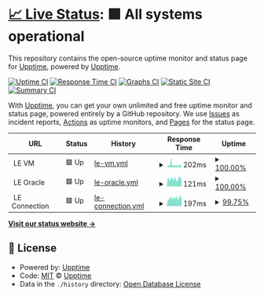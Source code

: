 # [📈 Live Status](https://n0i2.github.io/Upptime): <!--live status--> **🟩 All systems operational**

This repository contains the open-source uptime monitor and status page for [Upptime](https://upptime.js.org), powered by [Upptime](https://github.com/upptime/upptime).

[![Uptime CI](https://github.com/n0i2/upptime/workflows/Uptime%20CI/badge.svg)](https://github.com/n0i2/upptime/actions?query=workflow%3A%22Uptime+CI%22)
[![Response Time CI](https://github.com/n0i2/upptime/workflows/Response%20Time%20CI/badge.svg)](https://github.com/n0i2/upptime/actions?query=workflow%3A%22Response+Time+CI%22)
[![Graphs CI](https://github.com/n0i2/upptime/workflows/Graphs%20CI/badge.svg)](https://github.com/n0i2/upptime/actions?query=workflow%3A%22Graphs+CI%22)
[![Static Site CI](https://github.com/n0i2/upptime/workflows/Static%20Site%20CI/badge.svg)](https://github.com/n0i2/upptime/actions?query=workflow%3A%22Static+Site+CI%22)
[![Summary CI](https://github.com/n0i2/upptime/workflows/Summary%20CI/badge.svg)](https://github.com/n0i2/upptime/actions?query=workflow%3A%22Summary+CI%22)

With [Upptime](https://upptime.js.org), you can get your own unlimited and free uptime monitor and status page, powered entirely by a GitHub repository. We use [Issues](https://github.com/upptime/upptime/issues) as incident reports, [Actions](https://github.com/n0i2/upptime/actions) as uptime monitors, and [Pages](https://demo.upptime.js.org) for the status page.

<!--start: status pages-->
<!-- This summary is generated by Upptime (https://github.com/upptime/upptime) -->
<!-- Do not edit this manually, your changes will be overwritten -->
<!-- prettier-ignore -->
| URL | Status | History | Response Time | Uptime |
| --- | ------ | ------- | ------------- | ------ |
| <img alt="" src="https://favicons.githubusercontent.com/null" height="13"> LE VM | 🟩 Up | [le-vm.yml](https://github.com/n0i2/Upptime/commits/HEAD/history/le-vm.yml) | <details><summary><img alt="Response time graph" src="./graphs/le-vm/response-time-week.png" height="20"> 202ms</summary><br><a href="https://n0i2.github.io/Upptime/history/le-vm"><img alt="Response time 171" src="https://img.shields.io/endpoint?url=https%3A%2F%2Fraw.githubusercontent.com%2Fn0i2%2FUpptime%2FHEAD%2Fapi%2Fle-vm%2Fresponse-time.json"></a><br><a href="https://n0i2.github.io/Upptime/history/le-vm"><img alt="24-hour response time 127" src="https://img.shields.io/endpoint?url=https%3A%2F%2Fraw.githubusercontent.com%2Fn0i2%2FUpptime%2FHEAD%2Fapi%2Fle-vm%2Fresponse-time-day.json"></a><br><a href="https://n0i2.github.io/Upptime/history/le-vm"><img alt="7-day response time 202" src="https://img.shields.io/endpoint?url=https%3A%2F%2Fraw.githubusercontent.com%2Fn0i2%2FUpptime%2FHEAD%2Fapi%2Fle-vm%2Fresponse-time-week.json"></a><br><a href="https://n0i2.github.io/Upptime/history/le-vm"><img alt="30-day response time 171" src="https://img.shields.io/endpoint?url=https%3A%2F%2Fraw.githubusercontent.com%2Fn0i2%2FUpptime%2FHEAD%2Fapi%2Fle-vm%2Fresponse-time-month.json"></a><br><a href="https://n0i2.github.io/Upptime/history/le-vm"><img alt="1-year response time 171" src="https://img.shields.io/endpoint?url=https%3A%2F%2Fraw.githubusercontent.com%2Fn0i2%2FUpptime%2FHEAD%2Fapi%2Fle-vm%2Fresponse-time-year.json"></a></details> | <details><summary><a href="https://n0i2.github.io/Upptime/history/le-vm">100.00%</a></summary><a href="https://n0i2.github.io/Upptime/history/le-vm"><img alt="All-time uptime 100.00%" src="https://img.shields.io/endpoint?url=https%3A%2F%2Fraw.githubusercontent.com%2Fn0i2%2FUpptime%2FHEAD%2Fapi%2Fle-vm%2Fuptime.json"></a><br><a href="https://n0i2.github.io/Upptime/history/le-vm"><img alt="24-hour uptime 100.00%" src="https://img.shields.io/endpoint?url=https%3A%2F%2Fraw.githubusercontent.com%2Fn0i2%2FUpptime%2FHEAD%2Fapi%2Fle-vm%2Fuptime-day.json"></a><br><a href="https://n0i2.github.io/Upptime/history/le-vm"><img alt="7-day uptime 100.00%" src="https://img.shields.io/endpoint?url=https%3A%2F%2Fraw.githubusercontent.com%2Fn0i2%2FUpptime%2FHEAD%2Fapi%2Fle-vm%2Fuptime-week.json"></a><br><a href="https://n0i2.github.io/Upptime/history/le-vm"><img alt="30-day uptime 100.00%" src="https://img.shields.io/endpoint?url=https%3A%2F%2Fraw.githubusercontent.com%2Fn0i2%2FUpptime%2FHEAD%2Fapi%2Fle-vm%2Fuptime-month.json"></a><br><a href="https://n0i2.github.io/Upptime/history/le-vm"><img alt="1-year uptime 100.00%" src="https://img.shields.io/endpoint?url=https%3A%2F%2Fraw.githubusercontent.com%2Fn0i2%2FUpptime%2FHEAD%2Fapi%2Fle-vm%2Fuptime-year.json"></a></details>
| <img alt="" src="https://favicons.githubusercontent.com/null" height="13"> LE Oracle | 🟩 Up | [le-oracle.yml](https://github.com/n0i2/Upptime/commits/HEAD/history/le-oracle.yml) | <details><summary><img alt="Response time graph" src="./graphs/le-oracle/response-time-week.png" height="20"> 121ms</summary><br><a href="https://n0i2.github.io/Upptime/history/le-oracle"><img alt="Response time 121" src="https://img.shields.io/endpoint?url=https%3A%2F%2Fraw.githubusercontent.com%2Fn0i2%2FUpptime%2FHEAD%2Fapi%2Fle-oracle%2Fresponse-time.json"></a><br><a href="https://n0i2.github.io/Upptime/history/le-oracle"><img alt="24-hour response time 88" src="https://img.shields.io/endpoint?url=https%3A%2F%2Fraw.githubusercontent.com%2Fn0i2%2FUpptime%2FHEAD%2Fapi%2Fle-oracle%2Fresponse-time-day.json"></a><br><a href="https://n0i2.github.io/Upptime/history/le-oracle"><img alt="7-day response time 121" src="https://img.shields.io/endpoint?url=https%3A%2F%2Fraw.githubusercontent.com%2Fn0i2%2FUpptime%2FHEAD%2Fapi%2Fle-oracle%2Fresponse-time-week.json"></a><br><a href="https://n0i2.github.io/Upptime/history/le-oracle"><img alt="30-day response time 121" src="https://img.shields.io/endpoint?url=https%3A%2F%2Fraw.githubusercontent.com%2Fn0i2%2FUpptime%2FHEAD%2Fapi%2Fle-oracle%2Fresponse-time-month.json"></a><br><a href="https://n0i2.github.io/Upptime/history/le-oracle"><img alt="1-year response time 121" src="https://img.shields.io/endpoint?url=https%3A%2F%2Fraw.githubusercontent.com%2Fn0i2%2FUpptime%2FHEAD%2Fapi%2Fle-oracle%2Fresponse-time-year.json"></a></details> | <details><summary><a href="https://n0i2.github.io/Upptime/history/le-oracle">100.00%</a></summary><a href="https://n0i2.github.io/Upptime/history/le-oracle"><img alt="All-time uptime 100.00%" src="https://img.shields.io/endpoint?url=https%3A%2F%2Fraw.githubusercontent.com%2Fn0i2%2FUpptime%2FHEAD%2Fapi%2Fle-oracle%2Fuptime.json"></a><br><a href="https://n0i2.github.io/Upptime/history/le-oracle"><img alt="24-hour uptime 100.00%" src="https://img.shields.io/endpoint?url=https%3A%2F%2Fraw.githubusercontent.com%2Fn0i2%2FUpptime%2FHEAD%2Fapi%2Fle-oracle%2Fuptime-day.json"></a><br><a href="https://n0i2.github.io/Upptime/history/le-oracle"><img alt="7-day uptime 100.00%" src="https://img.shields.io/endpoint?url=https%3A%2F%2Fraw.githubusercontent.com%2Fn0i2%2FUpptime%2FHEAD%2Fapi%2Fle-oracle%2Fuptime-week.json"></a><br><a href="https://n0i2.github.io/Upptime/history/le-oracle"><img alt="30-day uptime 100.00%" src="https://img.shields.io/endpoint?url=https%3A%2F%2Fraw.githubusercontent.com%2Fn0i2%2FUpptime%2FHEAD%2Fapi%2Fle-oracle%2Fuptime-month.json"></a><br><a href="https://n0i2.github.io/Upptime/history/le-oracle"><img alt="1-year uptime 100.00%" src="https://img.shields.io/endpoint?url=https%3A%2F%2Fraw.githubusercontent.com%2Fn0i2%2FUpptime%2FHEAD%2Fapi%2Fle-oracle%2Fuptime-year.json"></a></details>
| <img alt="" src="https://favicons.githubusercontent.com/null" height="13"> LE Connection | 🟩 Up | [le-connection.yml](https://github.com/n0i2/Upptime/commits/HEAD/history/le-connection.yml) | <details><summary><img alt="Response time graph" src="./graphs/le-connection/response-time-week.png" height="20"> 197ms</summary><br><a href="https://n0i2.github.io/Upptime/history/le-connection"><img alt="Response time 195" src="https://img.shields.io/endpoint?url=https%3A%2F%2Fraw.githubusercontent.com%2Fn0i2%2FUpptime%2FHEAD%2Fapi%2Fle-connection%2Fresponse-time.json"></a><br><a href="https://n0i2.github.io/Upptime/history/le-connection"><img alt="24-hour response time 171" src="https://img.shields.io/endpoint?url=https%3A%2F%2Fraw.githubusercontent.com%2Fn0i2%2FUpptime%2FHEAD%2Fapi%2Fle-connection%2Fresponse-time-day.json"></a><br><a href="https://n0i2.github.io/Upptime/history/le-connection"><img alt="7-day response time 197" src="https://img.shields.io/endpoint?url=https%3A%2F%2Fraw.githubusercontent.com%2Fn0i2%2FUpptime%2FHEAD%2Fapi%2Fle-connection%2Fresponse-time-week.json"></a><br><a href="https://n0i2.github.io/Upptime/history/le-connection"><img alt="30-day response time 195" src="https://img.shields.io/endpoint?url=https%3A%2F%2Fraw.githubusercontent.com%2Fn0i2%2FUpptime%2FHEAD%2Fapi%2Fle-connection%2Fresponse-time-month.json"></a><br><a href="https://n0i2.github.io/Upptime/history/le-connection"><img alt="1-year response time 195" src="https://img.shields.io/endpoint?url=https%3A%2F%2Fraw.githubusercontent.com%2Fn0i2%2FUpptime%2FHEAD%2Fapi%2Fle-connection%2Fresponse-time-year.json"></a></details> | <details><summary><a href="https://n0i2.github.io/Upptime/history/le-connection">99.75%</a></summary><a href="https://n0i2.github.io/Upptime/history/le-connection"><img alt="All-time uptime 99.88%" src="https://img.shields.io/endpoint?url=https%3A%2F%2Fraw.githubusercontent.com%2Fn0i2%2FUpptime%2FHEAD%2Fapi%2Fle-connection%2Fuptime.json"></a><br><a href="https://n0i2.github.io/Upptime/history/le-connection"><img alt="24-hour uptime 100.00%" src="https://img.shields.io/endpoint?url=https%3A%2F%2Fraw.githubusercontent.com%2Fn0i2%2FUpptime%2FHEAD%2Fapi%2Fle-connection%2Fuptime-day.json"></a><br><a href="https://n0i2.github.io/Upptime/history/le-connection"><img alt="7-day uptime 99.75%" src="https://img.shields.io/endpoint?url=https%3A%2F%2Fraw.githubusercontent.com%2Fn0i2%2FUpptime%2FHEAD%2Fapi%2Fle-connection%2Fuptime-week.json"></a><br><a href="https://n0i2.github.io/Upptime/history/le-connection"><img alt="30-day uptime 99.88%" src="https://img.shields.io/endpoint?url=https%3A%2F%2Fraw.githubusercontent.com%2Fn0i2%2FUpptime%2FHEAD%2Fapi%2Fle-connection%2Fuptime-month.json"></a><br><a href="https://n0i2.github.io/Upptime/history/le-connection"><img alt="1-year uptime 99.88%" src="https://img.shields.io/endpoint?url=https%3A%2F%2Fraw.githubusercontent.com%2Fn0i2%2FUpptime%2FHEAD%2Fapi%2Fle-connection%2Fuptime-year.json"></a></details>

<!--end: status pages-->

[**Visit our status website →**](https://n0i2.github.io/Upptime)

## 📄 License

- Powered by: [Upptime](https://github.com/upptime/upptime)
- Code: [MIT](./LICENSE) © [Upptime](https://upptime.js.org)
- Data in the `./history` directory: [Open Database License](https://opendatacommons.org/licenses/odbl/1-0/)
